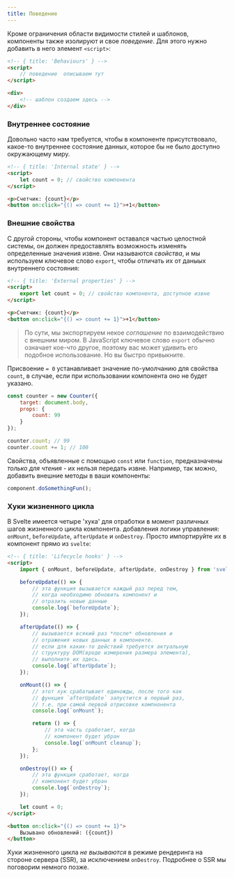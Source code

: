 ```yaml
---
title: Поведение
---
```

Кроме ограничения области видимости стилей и шаблонов, компоненты также изолируют и свое *поведение*. Для этого нужно добавить в него элемент `<script>`:

```html
<!-- { title: 'Behaviours' } -->
<script>
	// поведение  описываем тут
</script>

<div>
	<!-- шаблон создаем здесь -->
</div>
```


### Внутреннее состояние

Довольно часто нам требуется, чтобы в компоненте присутствовало, какое-то внутреннее состояние данных, которое бы не было доступно окружающему миру.


```html
<!-- { title: 'Internal state' } -->
<script>
	let count = 0; // свойство компонента
</script>

<p>Счетчик: {count}</p>
<button on:click="{() => count += 1}">+1</button>
```


### Внешние свойства

С другой стороны, чтобы компонент оставался частью целостной системы, он должен предоставлять возможность изменять определенные значения извне. Они называются *свойства*, и мы используем ключевое слово `export`, чтобы отличать их от даныых внутреннего состояния:

```html
<!-- { title: 'External properties' } -->
<script>
	export let count = 0; // свойство компонента, доступное извне
</script>

<p>Счетчик: {count}</p>
<button on:click="{() => count += 1}">+1</button>
```

> По сути, мы экспортируем некое *соглашение* по взаимодействию с внешним миром. В JavaScript ключевое слово `export` обычно означает кое-что другое, поэтому вас может удивить его подобное использование. Но вы быстро привыкните.

Присвоение `= 0` устанавливает значение по-умолчанию для свойства `count`, в случае, если при использовании компонента оно не будет указано.

```js
const counter = new Counter({
	target: document.body,
	props: {
		count: 99
	}
});

counter.count; // 99
counter.count += 1; // 100
```

Свойства, объявленные с помощью `const` или `function`, предназначены *только для чтения* - их нельзя передать извне. Например, так можно, добавить внешние методы в ваши компоненты:

```js
component.doSomethingFun();
```


### Хуки жизненного цикла

В Svelte имеется четыре 'хука' для отработки в момент различных шагов жизненного цикла компонента. добавления логики управления: `onMount`, `beforeUpdate`, `afterUpdate` и `onDestroy`. Просто импортируйте их в компонент прямо из `svelte`:

```html
<!-- { title: 'Lifecycle hooks' } -->
<script>
	import { onMount, beforeUpdate, afterUpdate, onDestroy } from 'svelte';

	beforeUpdate(() => {
		// эта функция вызывается каждый раз перед тем, 
		// когда необходимо обновить компонент и 
		// отразить новые данные
		console.log(`beforeUpdate`);
	});

	afterUpdate(() => {
		// вызывается всякий раз *после* обновления и
		// отражения новых данных в компоненте. 
		// если для каких-то действий требуется актуальную 
		// структуру DOM(вроде измерения размера элемента), 
		// выполните их здесь.
		console.log(`afterUpdate`);
	});

	onMount(() => {
		// этот хук срабатывает единожды, после того как
		// функция `afterUpdate` запустится в первый раз,
		// т.е. при самой первой отрисовке компнонента
		console.log(`onMount`);

		return () => {
			// эта часть сработает, когда 
			// компонент будет убран
			console.log(`onMount cleanup`);
		};
	});

	onDestroy(() => {
		// эта функция сработает, когда 
		// компонент будет убран
		console.log(`onDestroy`);
	});

	let count = 0;
</script>

<button on:click="{() => count += 1}">
	Вызывано обновлений: ({count})
</button>
```

Хуки жизненного цикла *не вызываются* в режиме рендеринга на стороне сервера (SSR), за исключением `onDestroy`. Подробнее о SSR мы поговорим немного позже.
